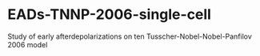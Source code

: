# EADs-TNNP-2006-single-cell
Study of early afterdepolarizations on ten Tusscher-Nobel-Nobel-Panfilov 2006 model
